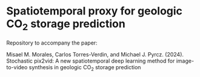 # Spatiotemporal proxy for geologic CO<sub>2</sub> storage prediction

Repository to accompany the paper:

Misael M. Morales, Carlos Torres-Verdin, and Michael J. Pyrcz. (2024). Stochastic pix2vid: A new spatiotemporal deep learning method for image-to-video synthesis in geologic  CO<sub>2</sub> storage prediction
